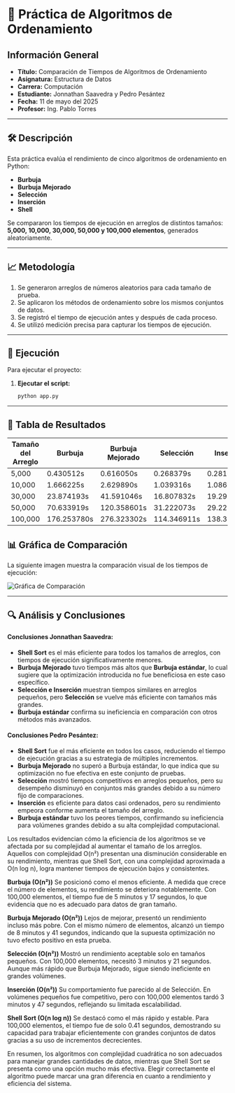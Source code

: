 # 📌 Práctica de Algoritmos de Ordenamiento  

## Información General  
- **Título:** Comparación de Tiempos de Algoritmos de Ordenamiento  
- **Asignatura:** Estructura de Datos  
- **Carrera:** Computación  
- **Estudiante:** Jonnathan Saavedra y Pedro Pesántez
- **Fecha:** 11 de mayo del 2025
- **Profesor:** Ing. Pablo Torres  

---

## 🛠️ Descripción  
Esta práctica evalúa el rendimiento de cinco algoritmos de ordenamiento en Python:  
- **Burbuja**  
- **Burbuja Mejorado**  
- **Selección**  
- **Inserción**  
- **Shell**  

Se compararon los tiempos de ejecución en arreglos de distintos tamaños: **5,000, 10,000, 30,000, 50,000 y 100,000 elementos**, generados aleatoriamente.

---

## 📈 Metodología  
1. Se generaron arreglos de números aleatorios para cada tamaño de prueba.  
2. Se aplicaron los métodos de ordenamiento sobre los mismos conjuntos de datos.  
3. Se registró el tiempo de ejecución antes y después de cada proceso.  
4. Se utilizó medición precisa para capturar los tiempos de ejecución.  

---

## 🚀 Ejecución  
Para ejecutar el proyecto:  

1. **Ejecutar el script:**  
   
   ```bash  
   python app.py  
---
## 📑 Tabla de Resultados  

| Tamaño del Arreglo | Burbuja | Burbuja Mejorado | Selección | Inserción | Shell |
|--------------------|---------|------------------|-----------|-----------|--------|
| 5,000 | 0.430512s | 0.616050s | 0.268379s | 0.281681s | **0.006449s** |
| 10,000 | 1.666225s | 2.629890s | 1.039316s | 1.086095s | **0.014736s** |
| 30,000 | 23.874193s | 41.591046s | 16.807832s | 19.298807s | **0.094822s** |
| 50,000 | 70.633919s | 120.358601s | 31.222073s | 29.222461s | **0.111307s** |
| 100,000 | 176.253780s | 276.323302s | 114.346911s | 138.392213s | **0.442078s** |

## 📊 Gráfica de Comparación  
La siguiente imagen muestra la comparación visual de los tiempos de ejecución:  

![Gráfica de Comparación](https://github.com/user-attachments/assets/9e731f31-d567-427a-a5be-1143d1b764b3)  

---

## 🔍 Análisis y Conclusiones  
#### Conclusiones Jonnathan Saavedra:
- **Shell Sort** es el más eficiente para todos los tamaños de arreglos, con tiempos de ejecución significativamente menores.  
- **Burbuja Mejorado** tuvo tiempos más altos que **Burbuja estándar**, lo cual sugiere que la optimización introducida no fue beneficiosa en este caso específico.  
- **Selección e Inserción** muestran tiempos similares en arreglos pequeños, pero **Selección** se vuelve más eficiente con tamaños más grandes.  
- **Burbuja estándar** confirma su ineficiencia en comparación con otros métodos más avanzados.  
#### Conclusiones Pedro Pesántez:
- **Shell Sort** fue el más eficiente en todos los casos, reduciendo el tiempo de ejecución gracias a su estrategia de múltiples incrementos.  
- **Burbuja Mejorado** no superó a Burbuja estándar, lo que indica que su optimización no fue efectiva en este conjunto de pruebas.  
- **Selección** mostró tiempos competitivos en arreglos pequeños, pero su desempeño disminuyó en conjuntos más grandes debido a su número fijo de comparaciones.  
- **Inserción** es eficiente para datos casi ordenados, pero su rendimiento empeora conforme aumenta el tamaño del arreglo.  
- **Burbuja estándar** tuvo los peores tiempos, confirmando su ineficiencia para volúmenes grandes debido a su alta complejidad computacional.  

Los resultados evidencian cómo la eficiencia de los algoritmos se ve afectada por su complejidad al aumentar el tamaño de los arreglos. Aquellos con complejidad O(n²) presentan una disminución considerable en su rendimiento, mientras que Shell Sort, con una complejidad aproximada a O(n log n), logra mantener tiempos de ejecución bajos y consistentes.

**Burbuja (O(n²))**
Se posicionó como el menos eficiente. A medida que crece el número de elementos, su rendimiento se deteriora notablemente. Con 100,000 elementos, el tiempo fue de 5 minutos y 17 segundos, lo que evidencia que no es adecuado para datos de gran tamaño.

**Burbuja Mejorado (O(n²))**
Lejos de mejorar, presentó un rendimiento incluso más pobre. Con el mismo número de elementos, alcanzó un tiempo de 8 minutos y 41 segundos, indicando que la supuesta optimización no tuvo efecto positivo en esta prueba.

**Selección (O(n²))**
Mostró un rendimiento aceptable solo en tamaños pequeños. Con 100,000 elementos, necesitó 3 minutos y 21 segundos. Aunque más rápido que Burbuja Mejorado, sigue siendo ineficiente en grandes volúmenes.

**Inserción (O(n²))**
Su comportamiento fue parecido al de Selección. En volúmenes pequeños fue competitivo, pero con 100,000 elementos tardó 3 minutos y 47 segundos, reflejando su limitada escalabilidad.

**Shell Sort (O(n log n))**
Se destacó como el más rápido y estable. Para 100,000 elementos, el tiempo fue de solo 0.41 segundos, demostrando su capacidad para trabajar eficientemente con grandes conjuntos de datos gracias a su uso de incrementos decrecientes.

En resumen, los algoritmos con complejidad cuadrática no son adecuados para manejar grandes cantidades de datos, mientras que Shell Sort se presenta como una opción mucho más efectiva. Elegir correctamente el algoritmo puede marcar una gran diferencia en cuanto a rendimiento y eficiencia del sistema.
